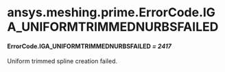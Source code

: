 <a id="ansys-meshing-prime-errorcode-iga-uniformtrimmednurbsfailed"></a>

# ansys.meshing.prime.ErrorCode.IGA_UNIFORMTRIMMEDNURBSFAILED

<a id="ansys.meshing.prime.ErrorCode.IGA_UNIFORMTRIMMEDNURBSFAILED"></a>

#### ErrorCode.IGA_UNIFORMTRIMMEDNURBSFAILED *= 2417*

Uniform trimmed spline creation failed.

<!-- !! processed by numpydoc !! -->
